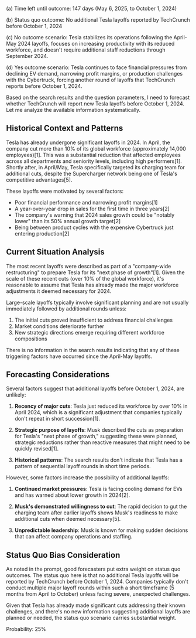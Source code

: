 (a) Time left until outcome: 147 days (May 6, 2025, to October 1, 2024)

(b) Status quo outcome: No additional Tesla layoffs reported by TechCrunch before October 1, 2024

(c) No outcome scenario: Tesla stabilizes its operations following the April-May 2024 layoffs, focuses on increasing productivity with its reduced workforce, and doesn't require additional staff reductions through September 2024.

(d) Yes outcome scenario: Tesla continues to face financial pressures from declining EV demand, narrowing profit margins, or production challenges with the Cybertruck, forcing another round of layoffs that TechCrunch reports before October 1, 2024.

Based on the search results and the question parameters, I need to forecast whether TechCrunch will report new Tesla layoffs before October 1, 2024. Let me analyze the available information systematically.

## Historical Context and Patterns

Tesla has already undergone significant layoffs in 2024. In April, the company cut more than 10% of its global workforce (approximately 14,000 employees)[1]. This was a substantial reduction that affected employees across all departments and seniority levels, including high performers[1]. Shortly after, in April/May, Tesla specifically targeted its charging team for additional cuts, despite the Supercharger network being one of Tesla's competitive advantages[5].

These layoffs were motivated by several factors:
- Poor financial performance and narrowing profit margins[1]
- A year-over-year drop in sales for the first time in three years[2]
- The company's warning that 2024 sales growth could be "notably lower" than its 50% annual growth target[2]
- Being between product cycles with the expensive Cybertruck just entering production[2]

## Current Situation Analysis

The most recent layoffs were described as part of a "company-wide restructuring" to prepare Tesla for its "next phase of growth"[1]. Given the scale of these recent cuts (over 10% of the global workforce), it's reasonable to assume that Tesla has already made the major workforce adjustments it deemed necessary for 2024.

Large-scale layoffs typically involve significant planning and are not usually immediately followed by additional rounds unless:
1. The initial cuts proved insufficient to address financial challenges
2. Market conditions deteriorate further
3. New strategic directions emerge requiring different workforce compositions

There is no information in the search results indicating that any of these triggering factors have occurred since the April-May layoffs.

## Forecasting Considerations

Several factors suggest that additional layoffs before October 1, 2024, are unlikely:

1. **Recency of major cuts**: Tesla just reduced its workforce by over 10% in April 2024, which is a significant adjustment that companies typically don't repeat in short succession[1].

2. **Strategic purpose of layoffs**: Musk described the cuts as preparation for Tesla's "next phase of growth," suggesting these were planned, strategic reductions rather than reactive measures that might need to be quickly revised[1].

3. **Historical patterns**: The search results don't indicate that Tesla has a pattern of sequential layoff rounds in short time periods.

However, some factors increase the possibility of additional layoffs:

1. **Continued market pressures**: Tesla is facing cooling demand for EVs and has warned about lower growth in 2024[2].

2. **Musk's demonstrated willingness to cut**: The rapid decision to gut the charging team after earlier layoffs shows Musk's readiness to make additional cuts when deemed necessary[5].

3. **Unpredictable leadership**: Musk is known for making sudden decisions that can affect company operations and staffing.

## Status Quo Bias Consideration

As noted in the prompt, good forecasters put extra weight on status quo outcomes. The status quo here is that no additional Tesla layoffs will be reported by TechCrunch before October 1, 2024. Companies typically don't conduct multiple major layoff rounds within such a short timeframe (5 months from April to October) unless facing severe, unexpected challenges.

Given that Tesla has already made significant cuts addressing their known challenges, and there's no new information suggesting additional layoffs are planned or needed, the status quo scenario carries substantial weight.

Probability: 25%